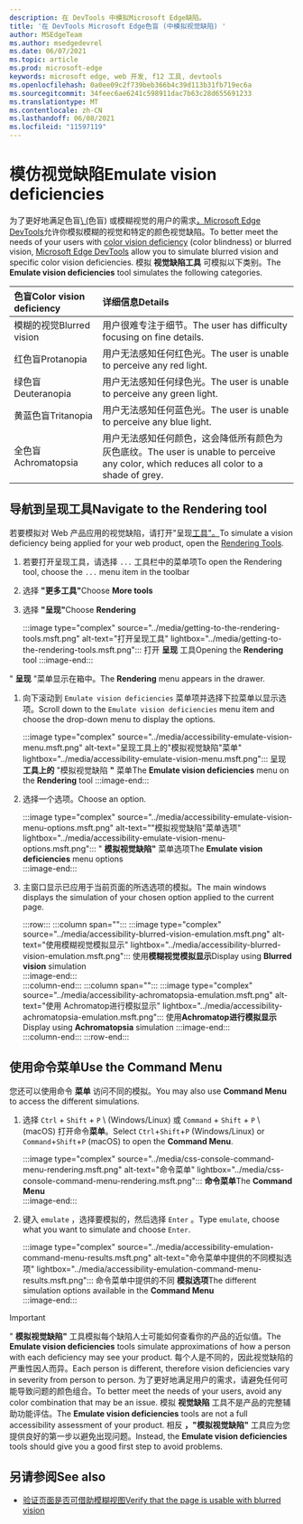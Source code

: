 ```yaml
---
description: 在 DevTools 中模拟Microsoft Edge缺陷。
title: '在 DevTools Microsoft Edge色盲 (中模拟视觉缺陷) '
author: MSEdgeTeam
ms.author: msedgedevrel
ms.date: 06/07/2021
ms.topic: article
ms.prod: microsoft-edge
keywords: microsoft edge, web 开发, f12 工具, devtools
ms.openlocfilehash: 0a0ee09c2f739beb366b4c39d113b31fb719ec6a
ms.sourcegitcommit: 34feec6ae6241c598911dac7b63c28d655691233
ms.translationtype: MT
ms.contentlocale: zh-CN
ms.lasthandoff: 06/08/2021
ms.locfileid: "11597119"
---
```

# <a name="emulate-vision-deficiencies"></a><span data-ttu-id="ef4da-104">模仿视觉缺陷</span><span class="sxs-lookup"><span data-stu-id="ef4da-104">Emulate vision deficiencies</span></span>  

<span data-ttu-id="ef4da-105">为了更好地满足色盲[\ (][ColorblindawarenessMain]色盲\) 或模糊视觉的用户的需求[，Microsoft Edge DevTools][DevtoolsIndex]允许你模拟模糊的视觉和特定的颜色视觉缺陷。</span><span class="sxs-lookup"><span data-stu-id="ef4da-105">To better meet the needs of your users with [color vision deficiency][ColorblindawarenessMain] \(color blindness\) or blurred vision, [Microsoft Edge DevTools][DevtoolsIndex] allow you to simulate blurred vision and specific color vision deficiencies.</span></span>  <span data-ttu-id="ef4da-106">模拟 **视觉缺陷工具** 可模拟以下类别。</span><span class="sxs-lookup"><span data-stu-id="ef4da-106">The **Emulate vision deficiencies** tool simulates the following categories.</span></span>  

| <span data-ttu-id="ef4da-107">色盲</span><span class="sxs-lookup"><span data-stu-id="ef4da-107">Color vision deficiency</span></span> | <span data-ttu-id="ef4da-108">详细信息</span><span class="sxs-lookup"><span data-stu-id="ef4da-108">Details</span></span> |  
|:--- |:--- |  
| <span data-ttu-id="ef4da-109">模糊的视觉</span><span class="sxs-lookup"><span data-stu-id="ef4da-109">Blurred vision</span></span> | <span data-ttu-id="ef4da-110">用户很难专注于细节。</span><span class="sxs-lookup"><span data-stu-id="ef4da-110">The user has difficulty focusing on fine details.</span></span> |  
| <span data-ttu-id="ef4da-111">红色盲</span><span class="sxs-lookup"><span data-stu-id="ef4da-111">Protanopia</span></span> | <span data-ttu-id="ef4da-112">用户无法感知任何红色光。</span><span class="sxs-lookup"><span data-stu-id="ef4da-112">The user is unable to perceive any red light.</span></span> |  
| <span data-ttu-id="ef4da-113">绿色盲</span><span class="sxs-lookup"><span data-stu-id="ef4da-113">Deuteranopia</span></span> | <span data-ttu-id="ef4da-114">用户无法感知任何绿色光。</span><span class="sxs-lookup"><span data-stu-id="ef4da-114">The user is unable to perceive any green light.</span></span> |  
| <span data-ttu-id="ef4da-115">黄蓝色盲</span><span class="sxs-lookup"><span data-stu-id="ef4da-115">Tritanopia</span></span> | <span data-ttu-id="ef4da-116">用户无法感知任何蓝色光。</span><span class="sxs-lookup"><span data-stu-id="ef4da-116">The user is unable to perceive any blue light.</span></span> |  
| <span data-ttu-id="ef4da-117">全色盲</span><span class="sxs-lookup"><span data-stu-id="ef4da-117">Achromatopsia</span></span> | <span data-ttu-id="ef4da-118">用户无法感知任何颜色，这会降低所有颜色为灰色底纹。</span><span class="sxs-lookup"><span data-stu-id="ef4da-118">The user is unable to perceive any color, which reduces all color to a shade of grey.</span></span> |  


## <a name="navigate-to-the-rendering-tool"></a><span data-ttu-id="ef4da-119">导航到呈现工具</span><span class="sxs-lookup"><span data-stu-id="ef4da-119">Navigate to the Rendering tool</span></span>

<span data-ttu-id="ef4da-120">若要模拟对 Web 产品应用的视觉缺陷，请打开"呈现[工具"。][DevtoolsRenderingToolsIndex]</span><span class="sxs-lookup"><span data-stu-id="ef4da-120">To simulate a vision deficiency being applied for your web product, open the [Rendering Tools][DevtoolsRenderingToolsIndex].</span></span>  

1.  <span data-ttu-id="ef4da-121">若要打开呈现工具，请选择 `...` 工具栏中的菜单项</span><span class="sxs-lookup"><span data-stu-id="ef4da-121">To open the Rendering tool, choose the `...` menu item in the toolbar</span></span>  
1.  <span data-ttu-id="ef4da-122">选择 **"更多工具"**</span><span class="sxs-lookup"><span data-stu-id="ef4da-122">Choose **More tools**</span></span>  
1.  <span data-ttu-id="ef4da-123">选择 **"呈现"**</span><span class="sxs-lookup"><span data-stu-id="ef4da-123">Choose **Rendering**</span></span>  
    
    :::image type="complex" source="../media/getting-to-the-rendering-tools.msft.png" alt-text="打开呈现工具" lightbox="../media/getting-to-the-rendering-tools.msft.png":::
       <span data-ttu-id="ef4da-125">打开 **呈现** 工具</span><span class="sxs-lookup"><span data-stu-id="ef4da-125">Opening the **Rendering** tool</span></span>
    :::image-end:::  
    
<span data-ttu-id="ef4da-126">" **呈现** "菜单显示在箱中。</span><span class="sxs-lookup"><span data-stu-id="ef4da-126">The **Rendering** menu appears in the drawer.</span></span>  

1.  <span data-ttu-id="ef4da-127">向下滚动到 `Emulate vision deficiencies` 菜单项并选择下拉菜单以显示选项。</span><span class="sxs-lookup"><span data-stu-id="ef4da-127">Scroll down to the `Emulate vision deficiencies` menu item and choose the drop-down menu to display the options.</span></span>  
    
    :::image type="complex" source="../media/accessibility-emulate-vision-menu.msft.png" alt-text="呈现工具上的"模拟视觉缺陷"菜单" lightbox="../media/accessibility-emulate-vision-menu.msft.png":::
       <span data-ttu-id="ef4da-129">呈现 **工具上的** "模拟视觉缺陷 **"** 菜单</span><span class="sxs-lookup"><span data-stu-id="ef4da-129">The **Emulate vision deficiencies** menu on the **Rendering** tool</span></span>
    :::image-end:::  
    
1.  <span data-ttu-id="ef4da-130">选择一个选项。</span><span class="sxs-lookup"><span data-stu-id="ef4da-130">Choose an option.</span></span>  
    
    :::image type="complex" source="../media/accessibility-emulate-vision-menu-options.msft.png" alt-text=""模拟视觉缺陷"菜单选项" lightbox="../media/accessibility-emulate-vision-menu-options.msft.png":::
       <span data-ttu-id="ef4da-132">" **模拟视觉缺陷"** 菜单选项</span><span class="sxs-lookup"><span data-stu-id="ef4da-132">The **Emulate vision deficiencies** menu options</span></span>  
    :::image-end:::  
    
1.  <span data-ttu-id="ef4da-133">主窗口显示已应用于当前页面的所选选项的模拟。</span><span class="sxs-lookup"><span data-stu-id="ef4da-133">The main windows displays the simulation of your chosen option applied to the current page.</span></span>  
    
    :::row:::
       :::column span="":::
          :::image type="complex" source="../media/accessibility-blurred-vision-emulation.msft.png" alt-text="使用模糊视觉模拟显示" lightbox="../media/accessibility-blurred-vision-emulation.msft.png":::
             <span data-ttu-id="ef4da-135">使用**模糊视觉模拟显示**</span><span class="sxs-lookup"><span data-stu-id="ef4da-135">Display using **Blurred vision** simulation</span></span>  
          :::image-end:::  
       :::column-end:::
       :::column span="":::
          :::image type="complex" source="../media/accessibility-achromatopsia-emulation.msft.png" alt-text="使用 Achromatop进行模拟显示" lightbox="../media/accessibility-achromatopsia-emulation.msft.png":::
             <span data-ttu-id="ef4da-137">使用**Achromatop进行模拟显示**</span><span class="sxs-lookup"><span data-stu-id="ef4da-137">Display using **Achromatopsia** simulation</span></span> :::image-end:::  
       :::column-end:::
    :::row-end:::
    

## <a name="use-the-command-menu"></a><span data-ttu-id="ef4da-138">使用命令菜单</span><span class="sxs-lookup"><span data-stu-id="ef4da-138">Use the Command Menu</span></span>  

<span data-ttu-id="ef4da-139">您还可以使用命令 **菜单** 访问不同的模拟。</span><span class="sxs-lookup"><span data-stu-id="ef4da-139">You may also use **Command Menu** to access the different simulations.</span></span>  

1.  <span data-ttu-id="ef4da-140">选择 `Ctrl` + `Shift` + `P` \ (Windows/Linux\) 或 `Command` + `Shift` + `P` \ (macOS\) 打开命令**菜单**。</span><span class="sxs-lookup"><span data-stu-id="ef4da-140">Select `Ctrl`+`Shift`+`P` \(Windows/Linux\) or `Command`+`Shift`+`P` \(macOS\) to open the **Command Menu**.</span></span>  
    
    :::image type="complex" source="../media/css-console-command-menu-rendering.msft.png" alt-text="命令菜单" lightbox="../media/css-console-command-menu-rendering.msft.png":::
       <span data-ttu-id="ef4da-142">**命令菜单**</span><span class="sxs-lookup"><span data-stu-id="ef4da-142">The **Command Menu**</span></span>  
    :::image-end:::  
    
1.  <span data-ttu-id="ef4da-143">键入 `emulate` ，选择要模拟的，然后选择 `Enter` 。</span><span class="sxs-lookup"><span data-stu-id="ef4da-143">Type `emulate`, choose what you want to simulate and choose `Enter`.</span></span>  
    
    :::image type="complex" source="../media/accessibility-emulation-command-menu-results.msft.png" alt-text="命令菜单中提供的不同模拟选项" lightbox="../media/accessibility-emulation-command-menu-results.msft.png":::
       <span data-ttu-id="ef4da-145">命令菜单中提供的不同 **模拟选项**</span><span class="sxs-lookup"><span data-stu-id="ef4da-145">The different simulation options available in the **Command Menu**</span></span>  
    :::image-end:::  
    
> [!IMPORTANT]
> <span data-ttu-id="ef4da-146">" **模拟视觉缺陷"** 工具模拟每个缺陷人士可能如何查看你的产品的近似值。</span><span class="sxs-lookup"><span data-stu-id="ef4da-146">The **Emulate vision deficiencies** tools simulate approximations of how a person with each deficiency may see your product.</span></span>  <span data-ttu-id="ef4da-147">每个人是不同的，因此视觉缺陷的严重性因人而异。</span><span class="sxs-lookup"><span data-stu-id="ef4da-147">Each person is different, therefore vision deficiencies vary in severity from person to person.</span></span>  <span data-ttu-id="ef4da-148">为了更好地满足用户的需求，请避免任何可能导致问题的颜色组合。</span><span class="sxs-lookup"><span data-stu-id="ef4da-148">To better meet the needs of your users, avoid any color combination that may be an issue.</span></span>  <span data-ttu-id="ef4da-149">模拟 **视觉缺陷** 工具不是产品的完整辅助功能评估。</span><span class="sxs-lookup"><span data-stu-id="ef4da-149">The **Emulate vision deficiencies** tools are not a full accessibility assessment of your product.</span></span>  <span data-ttu-id="ef4da-150">相反 **，"模拟视觉缺陷"** 工具应为您提供良好的第一步以避免出现问题。</span><span class="sxs-lookup"><span data-stu-id="ef4da-150">Instead, the **Emulate vision deficiencies** tools should  give you a good first step to avoid problems.</span></span>  


## <a name="see-also"></a><span data-ttu-id="ef4da-151">另请参阅</span><span class="sxs-lookup"><span data-stu-id="ef4da-151">See also</span></span>

* [<span data-ttu-id="ef4da-152">验证页面是否可借助模糊视图</span><span class="sxs-lookup"><span data-stu-id="ef4da-152">Verify that the page is usable with blurred vision</span></span>](test-blurred-vision.md)


<!-- links -->  
[DevToolsIndex]: ../index.md "Microsoft Edge (Chromium) 开发人员工具 | Microsoft Docs"  
[DevtoolsRenderingToolsIndex]: ../rendering-tools/index.md "分析运行时性能|Microsoft Docs"  

[ColorblindawarenessMain]: https://www.colourblindawareness.org "光盲意识组织"  

[AmfcbMain]: https://www.amfcb.org "American Foundation for the Color Blind (AFCB) "  
